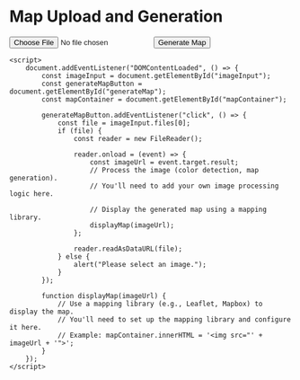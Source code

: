 <!DOCTYPE html>
<html>
<head>
    <title>Map Upload and Generation</title>
    <style>
        /* Add your CSS styles here to style the page as needed. */
    </style>
</head>
<body>
    <h1>Map Upload and Generation</h1>
    <input type="file" id="imageInput" accept="image/*">
    <button id="generateMap">Generate Map</button>
    <div id="mapContainer"></div>

    <script>
        document.addEventListener("DOMContentLoaded", () => {
            const imageInput = document.getElementById("imageInput");
            const generateMapButton = document.getElementById("generateMap");
            const mapContainer = document.getElementById("mapContainer");

            generateMapButton.addEventListener("click", () => {
                const file = imageInput.files[0];
                if (file) {
                    const reader = new FileReader();

                    reader.onload = (event) => {
                        const imageUrl = event.target.result;
                        // Process the image (color detection, map generation).
                        // You'll need to add your own image processing logic here.

                        // Display the generated map using a mapping library.
                        displayMap(imageUrl);
                    };

                    reader.readAsDataURL(file);
                } else {
                    alert("Please select an image.");
                }
            });

            function displayMap(imageUrl) {
                // Use a mapping library (e.g., Leaflet, Mapbox) to display the map.
                // You'll need to set up the mapping library and configure it here.
                // Example: mapContainer.innerHTML = '<img src="' + imageUrl + '">';
            }
        });
    </script>
</body>
</html>

